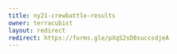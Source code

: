 ```yaml
---
title: ny21-crewbattle-results
owner: terracubist
layout: redirect
redirect: https://forms.gle/pXqS2sD8succsdjeA
---
```

